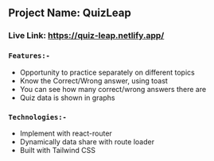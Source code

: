 
## Project Name: QuizLeap

### Live Link: https://quiz-leap.netlify.app/
### `Features:-` 
- Opportunity to practice separately on different topics
- Know the Correct/Wrong answer, using toast
- You can see how many correct/wrong answers there are
- Quiz data is shown in graphs

### `Technologies:-` 
- Implement with react-router
- Dynamically data share with route loader
- Built with Tailwind CSS


